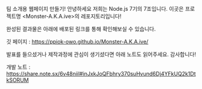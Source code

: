 팀 소개용 웹페이지 만들기! 
안녕하세요 저희는 Node.js 7기의 7조입니다.
이곳은 프로젝트명 <Monster-A.K.A.ive>의 레포지토리입니다!


완성된 결과물은 아래에 배포된 링크를 통해 확인해보실 수 있습니다.


깃 페이지 : https://ppiok-owo.github.io/Monster-A.K.A.ive/


발표를 들으셨거나 제작과정에 관심이 생기셨다면 아래 노트도 읽어주세요.
감사합니다!


개발 노트 : https://share.note.sx/6v48niil#inJxkJoQFbhry370suHvund6Dj4YFkUQ2k1DtkSORUM
